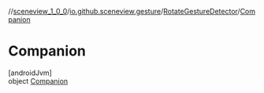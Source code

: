 //[sceneview_1_0_0](../../../../index.md)/[io.github.sceneview.gesture](../../index.md)/[RotateGestureDetector](../index.md)/[Companion](index.md)

# Companion

[androidJvm]\
object [Companion](index.md)
